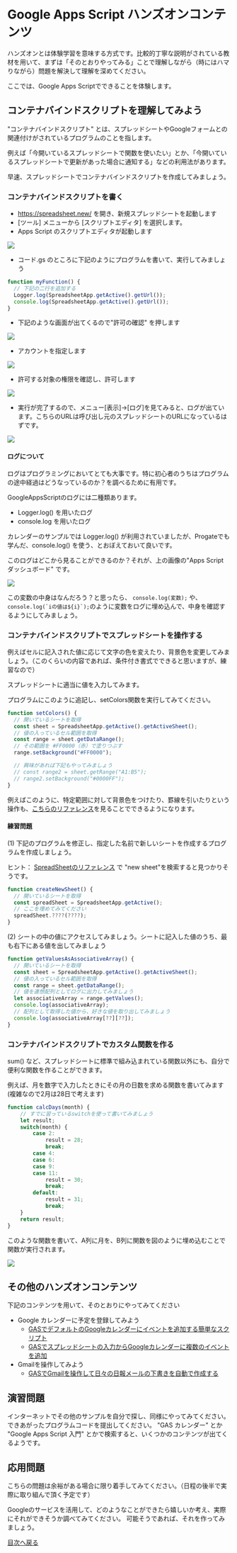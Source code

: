 # Google Apps Script ハンズオンコンテンツ

ハンズオンとは体験学習を意味する方式です。比較的丁寧な説明がされている教材を用いて、まずは「そのとおりやってみる」ことで理解しながら（時にはハマりながら）問題を解決して理解を深めてください。

ここでは、Google Apps Scriptでできることを体験します。

## コンテナバインドスクリプトを理解してみよう

"コンテナバインドスクリプト" とは、スプレッドシートやGoogleフォームとの関連付けがされているプログラムのことを指します。

例えば「今開いているスプレッドシートで関数を使いたい」とか、「今開いているスプレッドシートで更新があった場合に通知する」などの利用法があります。

早速、スプレッドシートでコンテナバインドスクリプトを作成してみましょう。

### コンテナバインドスクリプトを書く
 
- https://spreadsheet.new/ を開き、新規スプレッドシートを起動します
- [ツール] メニューから [スクリプトエディタ] を選択します。
- Apps Script のスクリプトエディタが起動します

![](./img/editor-init.jpg)

- コード.gs のところに下記のようにプログラムを書いて、実行してみましょう

```js
function myFunction() {
  // 下記の二行を追加する
  Logger.log(SpreadsheetApp.getActive().getUrl());
  console.log(SpreadsheetApp.getActive().getUrl());
}
```

- 下記のような画面が出てくるので"許可の確認" を押します

![](./img/許可の確認.jpg)

- アカウントを指定します

![](./img/google-auth.jpg)

- 許可する対象の権限を確認し、許可します

![](./img/spreadsheet-auth.jpg)

- 実行が完了するので、メニュー[表示]->[ログ]を見てみると、ログが出ています。こちらのURLは呼び出し元のスプレッドシートのURLになっているはずです。

![](./img/result-log.jpg)


#### ログについて

ログはプログラミングにおいてとても大事です。特に初心者のうちはプログラムの途中経過はどうなっているのか？を調べるために有用です。

GoogleAppsScriptのログには二種類あります。

- Logger.log() を用いたログ
- console.log を用いたログ

カレンダーのサンプルでは Logger.log() が利用されていましたが、Progateでも学んだ、console.log() を使う、とおぼえておいて良いです。

このログはどこから見ることができるのか？それが、上の画像の"Apps Script ダッシュボード" です。

![](./img/dashboard-log.jpg)

この変数の中身はなんだろう？と思ったら、 `console.log(変数);` や、 ``console.log(`iの値は${i}`);``のように変数をログに埋め込んで、中身を確認するようにしてみましょう。

### コンテナバインドスクリプトでスプレッドシートを操作する

例えばセルに記入された値に応じて文字の色を変えたり、背景色を変更してみましょう。（このくらいの内容であれば、条件付き書式でできると思いますが、練習なので）

スプレッドシートに適当に値を入力してみます。

プログラムにこのように追記し、setColors関数を実行してみてください。

```js
function setColors() {
  // 開いているシートを取得
  const sheet = SpreadsheetApp.getActive().getActiveSheet();
  // 値の入っているセル範囲を取得
  const range = sheet.getDataRange();
  // その範囲を #FF0000（赤）で塗りつぶす
  range.setBackground("#FF0000");

  // 興味があれば下記もやってみましょう
  // const range2 = sheet.getRange("A1:B5");
  // range2.setBackground("#0000FF");
}
```
例えばこのように、特定範囲に対して背景色をつけたり、罫線を引いたりという操作も、[こちらのリファレンス](https://developers.google.com/apps-script/reference/spreadsheet/range)を見ることでできるようになります。

#### 練習問題

(1) 下記のプログラムを修正し、指定した名前で新しいシートを作成するプログラムを作成しましょう。

ヒント： [SpreadSheetのリファレンス](https://developers.google.com/apps-script/reference/spreadsheet/spreadsheet) で "new sheet"を検索すると見つかりそうです。

```js
function createNewSheet() {
  // 開いているシートを取得
  const spreadSheet = SpreadsheetApp.getActive();
  // ここを埋めてみてください
  spreadSheet.????(????);
}
```

(2) シートの中の値にアクセスしてみましょう。シートに記入した値のうち、最も右下にある値を出してみましょう

```js
function getValuesAsAssociativeArray() {
  // 開いているシートを取得
  const sheet = SpreadsheetApp.getActive().getActiveSheet();
  // 値の入っているセル範囲を取得
  const range = sheet.getDataRange();
  // 値を連想配列としてログに出力してみましょう
  let associativeArray = range.getValues();
  console.log(associativeArray);
  // 配列として取得した値から、好きな値を取り出してみましょう
  console.log(associativeArray[??][??]);
}
```

### コンテナバインドスクリプトでカスタム関数を作る

sum() など、スプレッドシートに標準で組み込まれている関数以外にも、自分で便利な関数を作ることができます。

例えば、月を数字で入力したときにその月の日数を求める関数を書いてみます(複雑なので2月は28日で考えます)

```js
function calcDays(month) {
    // すでに習っているswitchを使って書いてみましょう
    let result;
    switch(month) {
        case 2:
            result = 28;
            break;
        case 4:
        case 6:
        case 9:
        case 11:
            result = 30;
            break;
        default:
            result = 31;
            break;
    }
    return result;
}
```

このような関数を書いて、A列に月を、B列に関数を図のように埋め込むことで関数が実行されます。

![](./img/calcdays.jpg)


## その他のハンズオンコンテンツ

下記のコンテンツを用いて、そのとおりにやってみてください
- Google カレンダーに予定を登録してみよう
    - [GASでデフォルトのGoogleカレンダーにイベントを追加する簡単なスクリプト](https://tonari-it.com/gas-default-calendar-create-event/)
    - [GASでスプレッドシートの入力からGoogleカレンダーに複数のイベントを追加](https://tonari-it.com/gas-calendar-create-events-spreadsheet/)
- Gmailを操作してみよう
    - [GASでGmailを操作して日々の日報メールの下書きを自動で作成する](https://tonari-it.com/gas-gmail-create-draft/)

## 演習問題

インターネットでその他のサンプルを自分で探し、同様にやってみてください。できあがったプログラムコードを提出してください。
"GAS カレンダー" とか "Google Apps Script 入門" とかで検索すると、いくつかのコンテンツが出てくるようです。

## 応用問題

こちらの問題は余裕がある場合に限り着手してみてください。（日程の後半で実際に取り組んで頂く予定です）

Googleのサービスを活用して、どのようなことができたら嬉しいか考え、実際にそれができそうか調べてみてください。
可能そうであれば、それを作ってみましょう。

[目次へ戻る](../)
